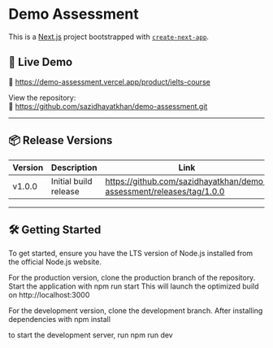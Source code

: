 # Demo Assessment

This is a [Next.js](https://nextjs.org) project bootstrapped with [`create-next-app`](https://nextjs.org/docs/app/api-reference/cli/create-next-app).

## 🚀 Live Demo
🔗 https://demo-assessment.vercel.app/product/ielts-course


View the repository:  
🔗 https://github.com/sazidhayatkhan/demo-assessment.git

---

## 📦 Release Versions

| Version | Description            | Link                                                                 |
|---------|------------------------|----------------------------------------------------------------------|
| v1.0.0  | Initial build release  | https://github.com/sazidhayatkhan/demo-assessment/releases/tag/1.0.0 |

---

## 🛠 Getting Started

To get started, ensure you have the LTS version of Node.js installed from the official Node.js website.

For the production version, clone the production branch of the repository. Start the application with 
npm run start
This will launch the optimized build on http://localhost:3000

For the development version, clone the development branch. After installing dependencies with 
npm install 

to start the development server, run
npm run dev
